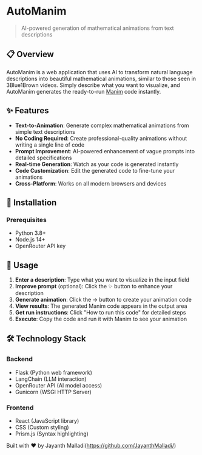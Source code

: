 # AutoManim

> AI-powered generation of mathematical animations from text descriptions

## 📋 Overview

AutoManim is a web application that uses AI to transform natural language descriptions into beautiful mathematical animations, similar to those seen in 3Blue1Brown videos. Simply describe what you want to visualize, and AutoManim generates the ready-to-run [Manim](https://www.manim.community/) code instantly.

## ✨ Features

- **Text-to-Animation**: Generate complex mathematical animations from simple text descriptions
- **No Coding Required**: Create professional-quality animations without writing a single line of code
- **Prompt Improvement**: AI-powered enhancement of vague prompts into detailed specifications
- **Real-time Generation**: Watch as your code is generated instantly
- **Code Customization**: Edit the generated code to fine-tune your animations
- **Cross-Platform**: Works on all modern browsers and devices



## 🚀 Installation

### Prerequisites

- Python 3.8+ 
- Node.js 14+
- OpenRouter API key

## 📖 Usage

1. **Enter a description**: Type what you want to visualize in the input field
2. **Improve prompt** (optional): Click the ✨ button to enhance your description
3. **Generate animation**: Click the → button to create your animation code
4. **View results**: The generated Manim code appears in the output area
5. **Get run instructions**: Click "How to run this code" for detailed steps
6. **Execute**: Copy the code and run it with Manim to see your animation

## 🛠️ Technology Stack

### Backend
- Flask (Python web framework)
- LangChain (LLM interaction)
- OpenRouter API (AI model access)
- Gunicorn (WSGI HTTP Server)

### Frontend
- React (JavaScript library)
- CSS (Custom styling)
- Prism.js (Syntax highlighting)

Built with ❤️ by Jayanth Malladi(https://github.com/JayanthMalladi/)
